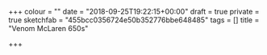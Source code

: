 +++
colour = ""
date = "2018-09-25T19:22:15+00:00"
draft = true
private = true
sketchfab = "455bcc0356724e50b352776bbe648485"
tags = []
title = "Venom McLaren 650s"

+++
